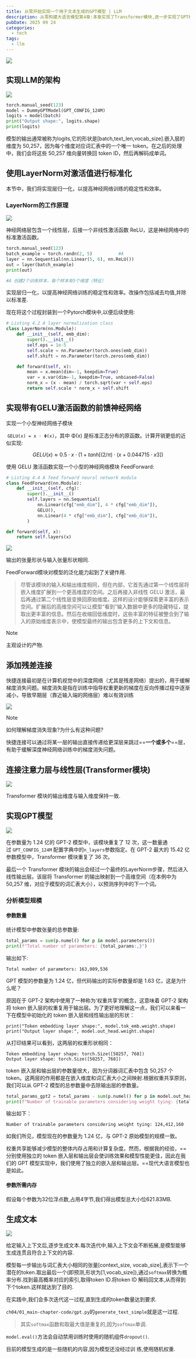 ```yaml
---
title: 从零开始实现一个用于文本生成的GPT模型 | LLM
description: 从零构建大语言模型第4章:本章实现了Transformer模块,进一步实现了GPT模型
pubDate: 2025 09 24
categories:
  - tech
tags:
  - llm
---
```


![](https://skindhu.github.io/Build-A-Large-Language-Model-CN/Image/chapter4/figure4.1.png)

## 实现LLM的架构
![](https://skindhu.github.io/Build-A-Large-Language-Model-CN/Image/chapter4/figure4.2.png)

```python
torch.manual_seed(123)
model = DummyGPTModel(GPT_CONFIG_124M)
logits = model(batch)
print("Output shape:", logits.shape)
print(logits)
```

模型的输出通常被称为logits,它的形状是[batch,text_len,vocab_size].嵌入层的维度为 50,257，因为每个维度对应词汇表中的一个唯一 token。在之后的处理中，我们会将这些 50,257 维向量转换回 token ID，然后再解码成单词。

## 使用LayerNorm对激活值进行标准化
本节中，我们将实现层归一化，以提高神经网络训练的稳定性和效率。

### LayerNorm的工作原理
![](https://skindhu.github.io/Build-A-Large-Language-Model-CN/Image/chapter4/figure4.5.png)

神经网络层包含一个线性层，后接一个非线性激活函数 ReLU，这是神经网络中的标准激活函数。
```python
torch.manual_seed(123)
batch_example = torch.randn(2, 5)          #A
layer = nn.Sequential(nn.Linear(5, 6), nn.ReLU())
out = layer(batch_example)
print(out)

#A 创建2个训练样本，每个样本有5个维度（特征）
```

实现层归一化，以提高神经网络训练的稳定性和效率。改操作包括减去均值,并除以标准差.

现在将这个过程封装到一个Pytorch模块中,以便后续使用:

```python
# Listing 4.2 A layer normalization class
class LayerNorm(nn.Module):
    def __init__(self, emb_dim):
        super().__init__()
        self.eps = 1e-5
        self.scale = nn.Parameter(torch.ones(emb_dim))
        self.shift = nn.Parameter(torch.zeros(emb_dim))

    def forward(self, x):
        mean = x.mean(dim=-1, keepdim=True)
        var = x.var(dim=-1, keepdim=True, unbiased=False)
        norm_x = (x - mean) / torch.sqrt(var + self.eps)
        return self.scale * norm_x + self.shift
```

## 实现带有GELU激活函数的前馈神经网络
实现一个小型神经网络子模块

 `GELU(x) = x ⋅ Φ(x)`，其中 Φ(x) 是标准正态分布的原函数。计算开销更低的近似实现:

$$GELU(x)≈0.5⋅x⋅(1+tanh[(2/π)​⋅(x+0.044715⋅x3])$$

使用 GELU 激活函数实现一个小型的神经网络模块 FeedForward:

```python
# Listing 4.4 A feed forward neural network module
class FeedForward(nn.Module):
    def __init__(self, cfg):
        super().__init__()
        self.layers = nn.Sequential(
            nn.Linear(cfg["emb_dim"], 4 * cfg["emb_dim"]),
            GELU(),
            nn.Linear(4 * cfg["emb_dim"], cfg["emb_dim"]),
        )

def forward(self, x):
    return self.layers(x)
```

![](https://skindhu.github.io/Build-A-Large-Language-Model-CN/Image/chapter4/figure4.9.png)

输出的张量形状与输入张量形状相同.

FeedForward模块对模型的泛化能力起到了关键作用.

> 尽管该模块的输入和输出维度相同，但在内部，它首先通过第一个线性层将嵌入维度扩展到一个更高维度的空间。之后再接入非线性 GELU 激活，最后再通过第二个线性层变换回原始维度。这样的设计能够探索更丰富的表示空间。扩展后的高维空间可以让模型“看到”输入数据中更多的隐藏特征，提取出更丰富的信息。然后在收缩回低维度时，这些丰富的特征被整合到了输入的原始维度表示中，使模型最终的输出包含更多的上下文和信息。

>[!note]
> 主观设计的产物.

## 添加残差连接
快捷连接最初是在计算机视觉中的深度网络（尤其是残差网络）提出的，用于缓解梯度消失问题。梯度消失是指在训练中指导权重更新的梯度在反向传播过程中逐渐减小，导致早期层（靠近输入端的网络层）难以有效训练

![](https://skindhu.github.io/Build-A-Large-Language-Model-CN/Image/chapter4/figure4.12.png)

>[!note]
>如何理解梯度消失现象?为什么有这种问题?

快捷连接可以通过将某一层的输出直接传递给更深层来跳过==**一个或多个**==层，有助于缓解深度神经网络训练中的梯度消失问题。

## 连接注意力层与线性层(Transformer模块)
![](https://skindhu.github.io/Build-A-Large-Language-Model-CN/Image/chapter4/figure4.13.png)

Transformer 模块的输出维度与输入维度保持一致.

## 实现GPT模型
![](https://skindhu.github.io/Build-A-Large-Language-Model-CN/Image/chapter4/figure4.15.png)

在参数量为 1.24 亿的 GPT-2 模型中，该模块重复了 12 次，这一数量通过 `GPT_CONFIG_124M` 配置字典中的`n_layers`参数指定。在 GPT-2 最大的 15.42 亿参数模型中，Transformer 模块重复了 36 次。

最后一个 Transformer 模块的输出会经过一个最终的LayerNorm步骤，然后进入线性输出层。该层将 Transformer 的输出映射到一个高维空间（在本例中为 50,257 维，对应于模型的词汇表大小），以预测序列中的下一个词。

### 分析模型规模
#### 参数数量
统计模型中参数张量的总参数量:

```python
total_params = sum(p.numel() for p in model.parameters())
print(f"Total number of parameters: {total_params:,}")
```

输出如下:

```
Total number of parameters: 163,009,536
```

GPT 模型的参数量为 1.24 亿，但代码输出的实际参数量却是 1.63 亿，这是为什么呢？

原因在于 GPT-2 架构中使用了一种称为‘权重共享’的概念，这意味着 GPT-2 架构将 token 嵌入层的权重复用于输出层。为了更好地理解这一点，我们可以来看一下在模型中初始化的 token 嵌入层和线性输出层的形状：

```
print("Token embedding layer shape:", model.tok_emb.weight.shape)
print("Output layer shape:", model.out_head.weight.shape)
```

从打印结果可以看到，这两层的权重形状相同：

```
Token embedding layer shape: torch.Size([50257, 768])
Output layer shape: torch.Size([50257, 768])
```

token 嵌入层和输出层的参数量很大，因为分词器词汇表中包含 50,257 个 token。这两层的作用都是在嵌入维度和词汇表大小之间映射.根据权重共享原则，我们可以从 GPT-2 模型的总参数量中去除输出层的参数量。

```python
total_params_gpt2 = total_params - sum(p.numel() for p in model.out_head.parameters())
print(f"Number of trainable parameters considering weight tying: {total_params_gpt2:,}")
```

输出如下：

```
Number of trainable parameters considering weight tying: 124,412,160
```

如我们所见，模型现在的参数量为 1.24 亿，与 GPT-2 原始模型的规模一致。

权重共享能够减少模型的整体内存占用和计算复杂度。然而，根据我的经验，==分别使用独立的 token 嵌入层和输出层会使训练效果和模型性能更佳，因此在我们的 GPT 模型实现中，我们使用了独立的嵌入层和输出层。==现代大语言模型也是如此。

#### 参数所需内存
假设每个参数为32位浮点数,占用4字节,我们得出模型总大小位621.83MB.

## 生成文本
![](https://skindhu.github.io/Build-A-Large-Language-Model-CN/Image/chapter4/figure4.16.png)

给定输入上下文后,逐步生成文本.每次迭代中,输入上下文会不断拓展,是模型能够生成连贯且符合上下文的内容.

模型每一步输出与词汇表大小相同的张量[context_size, vocab_size],表示下一个潜在的token.取出最后一个(即预测,形状为[1,vocab_size]),通过`softmax`转换为概率分布.找到最高概率对应的索引,取得token ID.将token ID 解码回文本,从而得到下个token.这样就达到了目的.

在实践中,我们会多次迭代这一过程,直到生成的token数量达到要求.

`ch04/01_main-chapter-code/gpt.py`的`generate_text_simple`就是这一过程.

> 其实`softmax`函数和取最大值是重复的,因为`softmax`单调.

`model.eval()`方法会自动禁用训练时使用的随机组件`dropout()`.

目前的模型生成的是一些随机的内容,因为模型还没经过训
练,使用随机权重.
